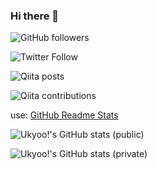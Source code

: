 ### Hi there 👋

<!--
**ukyooo/ukyooo** is a ✨ _special_ ✨ repository because its `README.md` (this file) appears on your GitHub profile.

Here are some ideas to get you started:

- 🔭 I’m currently working on ...
- 🌱 I’m currently learning ...
- 👯 I’m looking to collaborate on ...
- 🤔 I’m looking for help with ...
- 💬 Ask me about ...
- 📫 How to reach me: ...
- 😄 Pronouns: ...
- ⚡ Fun fact: ...
-->

![GitHub followers](https://img.shields.io/github/followers/ukyooo?style=social)

![Twitter Follow](https://img.shields.io/twitter/follow/ukyooo?style=social)

![Qiita posts](https://qiita-badge.apiapi.app/s/ukyooo/posts.svg)

![Qiita contributions](https://qiita-badge.apiapi.app/s/ukyooo/contributions.svg)

use: [GitHub Readme Stats](https://github.com/anuraghazra/github-readme-stats)

![Ukyoo!'s GitHub stats (public)](https://github-readme-stats.vercel.app/api?username=ukyooo&show_icons=true&theme=dark)

![Ukyoo!'s GitHub stats (private)](https://github-readme-stats.vercel.app/api?username=ukyooo&show_icons=true&count_private=true&theme=dark)


